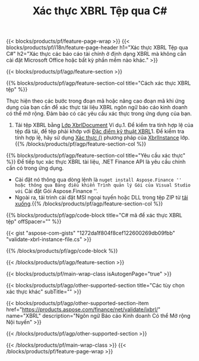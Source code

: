 ﻿---
title: Xác thực XBRL Tệp qua C#
description: Mã mẫu để xác thực tệp XBRL. Sử dụng API mã mẫu để xác thực hàng loạt XBRL tệp trong các ứng dụng dựa trên .NET. 
url: /vi/net/validate/xbrl/
family: finance
platformtag: net
feature: validate
informat: XBRL
outformat: 
otherformats: 
---
{{< blocks/products/pf/feature-page-wrap >}}
{{< blocks/products/pf/i18n/feature-page-header h1="Xác thực XBRL Tệp qua C#" h2="Xác thực các báo cáo tài chính ở định dạng XBRL mà không cần cài đặt Microsoft Office hoặc bất kỳ phần mềm nào khác." >}}

{{< blocks/products/pf/agp/feature-section >}}

{{% blocks/products/pf/agp/feature-section-col title="Cách xác thực XBRL tệp" %}}

Thực hiện theo các bước trong đoạn mã hoặc nâng cao đoạn mã khi ứng dụng của bạn cần để xác thực tài liệu XBRL ngôn ngữ báo cáo kinh doanh có thể mở rộng. Đảm bảo có các yêu cầu xác thực trong ứng dụng của bạn.

1. Tải tệp XBRL bằng [Lớp XbrlDocument](https://apireference.aspose.com/finance/net/aspose.finance.xbrl/xbrldocument) Ví dụ.1. Để kiểm tra tính hợp lệ của tệp đã tải, để tệp phải khớp với [Đặc điểm kỹ thuật XBRL](http://www.xbrl.org/specification/inlinexbrl-part1/rec-2013-11-18/inlinexbrl-part1-rec-2013-11-18.html)1. Để kiểm tra tính hợp lệ, hãy sử dụng [Xác thực ()](https://apireference.aspose.com/finance/net/aspose.finance.xbrl/xbrlinstance/methods/validate) phương pháp của [XbrlInstance](https://apireference.aspose.com/finance/net/aspose.finance.xbrl/xbrlinstance) lớp.
{{% /blocks/products/pf/agp/feature-section-col %}}

{{% blocks/products/pf/agp/feature-section-col title="Yêu cầu xác thực" %}}
Để tiếp tục xác thực XBRL tài liệu, .NET Finance API là yêu cầu chính cần có trong ứng dụng. 
- Cài đặt nó thông qua dòng lệnh là `` nuget install Aspose.Finance '' hoặc thông qua Bảng điều khiển Trình quản lý Gói của Visual Studio với `` Cài đặt Gói Aspose.Finance ''.
- Ngoài ra, tải trình cài đặt MSI ngoại tuyến hoặc DLL trong tệp ZIP từ [tải xuống](https://downloads.aspose.com/finance/net).{{% /blocks/products/pf/agp/feature-section-col %}}

{{% blocks/products/pf/agp/code-block title="C# mã để xác thực XBRL tệp" offSpacer="" %}}

{{< gist "aspose-com-gists" "1272da1f804f8cef122600269db09fbb" "validate-xbrl-instance-file.cs" >}}

{{% /blocks/products/pf/agp/code-block %}}

{{< /blocks/products/pf/agp/feature-section >}}

{{< blocks/products/pf/main-wrap-class isAutogenPage="true" >}}

{{< blocks/products/pf/agp/other-supported-section title="Các tùy chọn xác thực khác" subTitle="" >}}

{{< blocks/products/pf/agp/other-supported-section-item href="https://products.aspose.com/finance/net/validate/ixbrl/" name="XBRL" description="Ngôn ngữ Báo cáo Kinh doanh Có thể Mở rộng Nội tuyến" >}}

{{< /blocks/products/pf/agp/other-supported-section >}}

{{< /blocks/products/pf/main-wrap-class >}}
{{< /blocks/products/pf/feature-page-wrap >}}